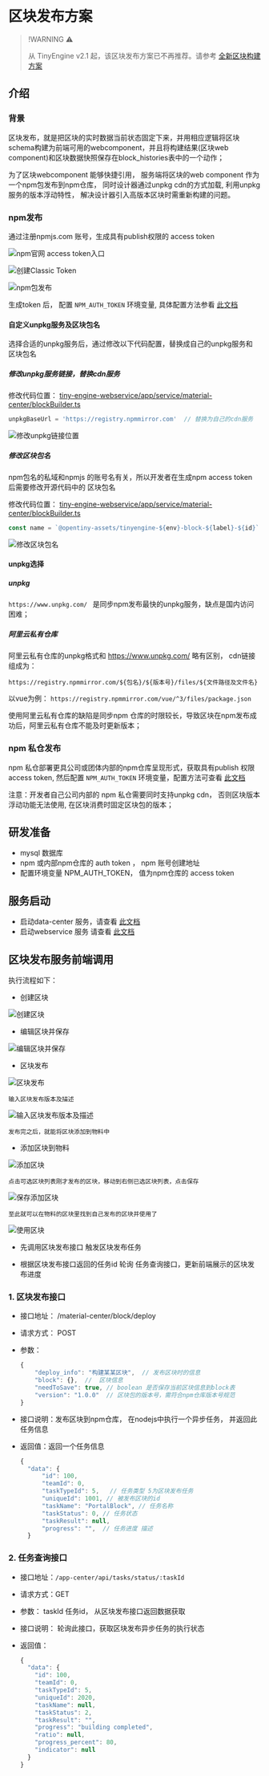 # 区块发布方案

> !WARNING ⚠️
>
> 从 TinyEngine v2.1 起，该区块发布方案已不再推荐。请参考 [全新区块构建方案](./block-construction-solution.md)

## 介绍

### 背景

区块发布，就是把区块的实时数据当前状态固定下来，并用相应逻辑将区块schema构建为前端可用的webcomponent，并且将构建结果(区块web component)和区块数据快照保存在block_histories表中的一个动作；

为了区块webcomponent 能够快捷引用， 服务端将区块的web component 作为一个npm包发布到npm仓库， 同时设计器通过unpkg cdn的方式加载, 利用unpkg服务的版本浮动特性， 解决设计器引入高版本区块时需重新构建的问题。

### npm发布

通过注册npmjs.com 账号，生成具有publish权限的 access token

![npm官网 access token入口](./imgs/npm1.png)

![创建Classic Token](./imgs/npm2.png)

![npm包发布](./imgs/npm3.png)

生成token 后， 配置 `NPM_AUTH_TOKEN` 环境变量, 具体配置方法参看 [此文档](./server-deployment-solution.md)

#### 自定义unpkg服务及区块包名

选择合适的unpkg服务后，通过修改以下代码配置，替换成自己的unpkg服务和 区块包名

##### 修改unpkg服务链接，替换cdn服务

修改代码位置： [tiny-engine-webservice/app/service/material-center/blockBuilder.ts](https://github.com/opentiny/tiny-engine-webservice/blob/main/app/service/material-center/blockBuilder.ts)

```js
unpkgBaseUrl = 'https://registry.npmmirror.com'  // 替换为自己的cdn服务
```

![修改unpkg链接位置](./imgs/backend_code3.png) 

##### 修改区块包名

npm包名的私域和npmjs 的账号名有关，所以开发者在生成npm access token 后需要修改开源代码中的 区块包名

修改代码位置： [tiny-engine-webservice/app/service/material-center/blockBuilder.ts](https://github.com/opentiny/tiny-engine-webservice/blob/main/app/service/material-center/blockBuilder.ts)

```js
const name = `@opentiny-assets/tinyengine-${env}-block-${label}-${id}` //包名根据实际情况修改
```

![修改区块包名](./imgs/backend_code.png) 

#### unpkg选择

##### unpkg

`https://www.unpkg.com/ ` 是同步npm发布最快的unpkg服务，缺点是国内访问困难；

##### 阿里云私有仓库

阿里云私有仓库的unpkg格式和 https://www.unpkg.com/ 略有区别， cdn链接组成为：

```
https://registry.npmmirror.com/${包名}/${版本号}/files/${文件路径及文件名}
```

以vue为例：
`https://registry.npmmirror.com/vue/^3/files/package.json`

使用阿里云私有仓库的缺陷是同步npm 仓库的时限较长，导致区块在npm发布成功后，阿里云私有仓库不能及时更新版本；

### npm 私仓发布

npm 私仓部署更具公司或团体内部的npm仓库呈现形式，获取具有publish 权限 access token, 然后配置 `NPM_AUTH_TOKEN` 环境变量，配置方法可查看 [此文档](./server-deployment-solution.md)

注意：开发者自己公司内部的 npm 私仓需要同时支持unpkg cdn， 否则区块版本浮动功能无法使用, 在区块消费时固定区块包的版本；

## 研发准备

- mysql 数据库
- npm 或内部npm仓库的 auth token ， npm 账号创建地址
- 配置环境变量 NPM_AUTH_TOKEN， 值为npm仓库的 access token

## 服务启动

- 启动data-center 服务，请查看 [此文档](https://github.com/opentiny/tiny-engine-data-center/blob/main/README.md)
- 启动webservice 服务 请查看 [此文档](https://github.com/opentiny/tiny-engine-webservice/blob/main/README.md)

## 区块发布服务前端调用

执行流程如下：

  - 创建区块

  ![创建区块](./imgs/create_block.png)

  - 编辑区块并保存

  ![编辑区块并保存](./imgs/save_block.png)

  - 区块发布

  ![区块发布](./imgs/publish_block.png)
    
    输入区块发布版本及描述
   
  ![输入区块发布版本及描述](./imgs/publish_block2.png)
    
    发布完之后，就能将区块添加到物料中

  - 添加区块到物料
  
  ![添加区块](./imgs/add_block.png)
    
    点击可选区块列表刚才发布的区块，移动到右侧已选区块列表，点击保存

  ![保存添加区块](./imgs/add_block1.png)
    
    至此就可以在物料的区块里找到自己发布的区块并使用了

  ![使用区块](./imgs/add_block2.png)

- 先调用区块发布接口 触发区块发布任务

- 根据区块发布接口返回的任务id 轮询 任务查询接口，更新前端展示的区块发布进度

### 1. 区块发布接口

- 接口地址： /material-center/block/deploy

- 请求方式： POST

- 参数：

  ```js
  {
      "deploy_info": "构建某某区块",  // 发布区块时的信息
      "block": {},  //  区块信息
      "needToSave": true, // boolean 是否保存当前区块信息到block表
      "version": "1.0.0"  // 区块包的版本号，需符合npm仓库版本号规范
  }
  ```

- 接口说明：发布区块到npm仓库， 在nodejs中执行一个异步任务， 并返回此任务信息

- 返回值：返回一个任务信息

  ```js
  {
    "data": {
        "id": 100,
        "teamId": 0,
        "taskTypeId": 5,   // 任务类型 5为区块发布任务
        "uniqueId": 1001, // 被发布区块的id
        "taskName": "PortalBlock", // 任务名称
        "taskStatus": 0, // 任务状态
        "taskResult": null,
        "progress": "",  // 任务进度 描述
    }
  ```

### 2. 任务查询接口

- 接口地址：`/app-center/api/tasks/status/:taskId`

- 请求方式：GET

- 参数： taskId 任务id， 从区块发布接口返回数据获取

- 接口说明： 轮询此接口，获取区块发布异步任务的执行状态

- 返回值：

  ```js
  {
    "data": {
      "id": 100,
      "teamId": 0,
      "taskTypeId": 5,
      "uniqueId": 2020,
      "taskName": null,
      "taskStatus": 2,
      "taskResult": "",
      "progress": "building completed",
      "ratio": null,
      "progress_percent": 80,
      "indicator": null
    }
  }
  ```